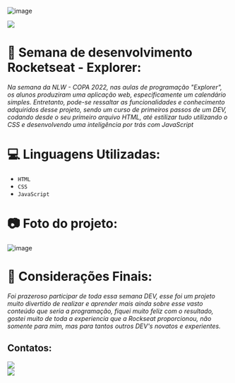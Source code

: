 ![image](https://user-images.githubusercontent.com/64905604/200071584-bae3f20f-5297-4a5e-a4b7-9369152ac544.png)

<img src="http://img.shields.io/static/v1?label=STATUS&message=CONCLUIDO&color=GREEN&style=for-the-badge"/>

# 📁 Semana de desenvolvimento Rocketseat - Explorer:

_Na semana da NLW - COPA 2022, nas aulas de programação "Explorer", os alunos produziram uma aplicação web, especificamente um calendário simples. Entretanto, pode-se ressaltar as funcionalidades e conhecimento adquiridos desse projeto, sendo um curso de primeiros passos de um DEV, codando desde o seu primeiro arquivo HTML, até estilizar tudo utilizando o CSS e desenvolvendo uma inteligência por trás com JavaScript_

# 💻 Linguagens Utilizadas:

- `HTML`
- `CSS`
- `JavaScript`

# 📷 Foto do projeto:

![image](https://user-images.githubusercontent.com/64905604/200132784-d744ab41-6fba-48b9-adb1-3b3c6bf38e94.png)

# 🔰 Considerações Finais:

_Foi prazeroso participar de toda essa semana DEV, esse foi um projeto muito divertido de realizar e aprender mais ainda sobre esse vasto conteúdo que seria a programação, fiquei muito feliz com o resultado, gostei muito de toda a experiencia que a Rockseat proporcionou, não somente para mim, mas para tantos outros DEV's novatos e experientes._

## Contatos:

<a href="https://www.instagram.com/lucasalcantaraof/" target="_blank"><img src="https://img.shields.io/badge/-Instagram-%23E4405F?style=for-the-badge&logo=instagram&logoColor=white" target="_blank"></br><a href = "LucasAlencarAlcantara@gmail.com"><img src="https://img.shields.io/badge/Gmail-D14836?style=for-the-badge&logo=gmail&logoColor=white" target="_blank"></a>
